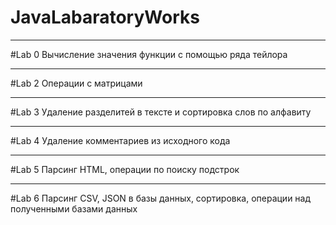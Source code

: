 # JavaLabaratoryWorks
______
#Lab 0
Вычисление значения функции с помощью ряда тейлора
_____
#Lab 2
Операции с матрицами
_____
#Lab 3 
Удаление разделитей в тексте и сортировка слов по алфавиту
______
#Lab 4
Удаление комментариев из исходного кода
______
#Lab 5
Парсинг HTML, операции по поиску подстрок
______
#Lab 6 
Парсинг CSV, JSON в базы данных, сортировка, операции над полученными базами данных
